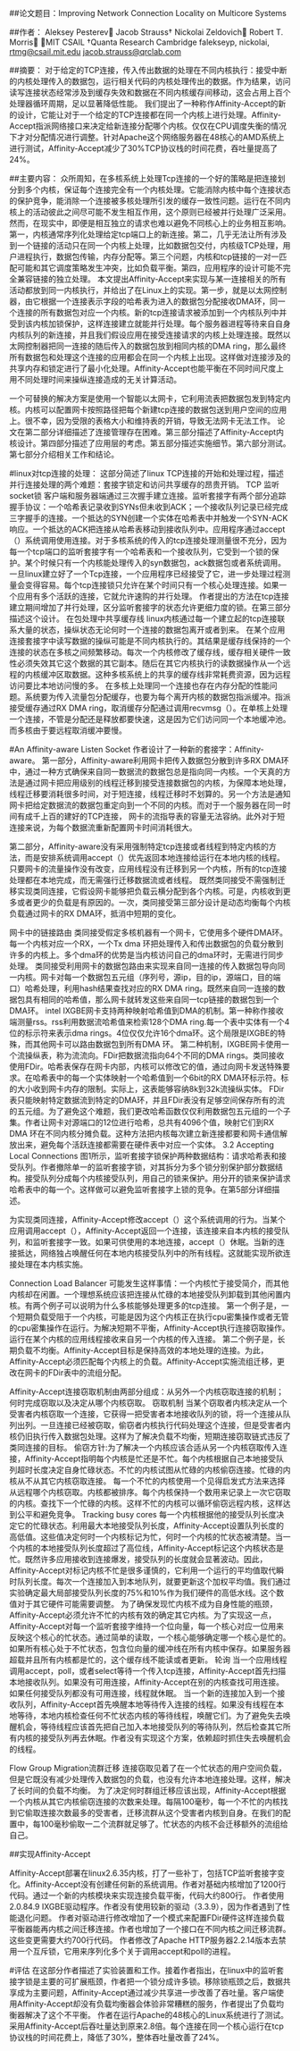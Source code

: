##论文题目：Improving Network Connection Locality on Multicore Systems


##作者：
Aleksey Pesterev Jacob Strauss† Nickolai Zeldovich Robert T. Morris
MIT CSAIL †Quanta Research Cambridge
falekseyp, nickolai, rtmg@csail.mit.edu jacob.strauss@qrclab.com

##摘要：
对于给定的TCP连接，传入传出数据的处理在不同内核执行：接受中断的内核处理传入的数据包，运行相关代码的内核处理传出的数据。作为结果，访问读写连接状态经常涉及到缓存失效和数据在不同内核缓存间移动，这会占用上百个处理器循环周期，足以显著降低性能。
我们提出了一种称作Affinity-Accept的新的设计，它能让对于一个给定的TCP连接都在同一个内核上进行处理。Affinity-Accept指派网络接口来决定给新连接分配哪个内核。仅仅在CPU调度失衡的情况下才对分配情况进行调整。针对Apache这个网络服务器在48核心的AMD系统上进行测试，Affinity-Accept减少了30%TCP协议栈的时间花费，吞吐量提高了24%。

##主要内容：
众所周知，在多核系统上处理Tcp连接的一个好的策略是把连接划分到多个内核，保证每个连接完全有一个内核处理。它能消除内核中每个连接状态的保护竞争，能消除一个连接被多核处理所引发的缓存一致性问题。运行在不同内核上的活动彼此之间尽可能不发生相互作用，这个原则已经被并行处理广泛采用。
然而，在现实中，即便是相互独立的请求也难以避免不同核心上的业务相互影响。第一，内核通常序列化处理给定tcp端口上的新连接。第二，几乎无法让所有涉及到一个链接的活动只在同一个内核上处理，比如数据包交付，内核级TCP处理，用户进程执行，数据包传输，内存分配等。第三个问题，内核和tcp链接的一对一匹配可能和其它调度策略发生冲突，比如负载平衡。第四，应用程序的设计可能不完全兼容链接的独立处理。
本文提出Affinity-Accept来实现与某一连接相关的所有活动都放到同一内核执行，并给出了在Linux上的实现。第一步，就是以太网控制器，由它根据一个连接表示字段的哈希表为进入的数据包分配接收DMA环，同一个连接的所有数据包对应一个内核。新的tcp连接请求被添加到一个内核队列中并受到该内核加锁保护，这样连接建立就能并行处理。每个服务器进程等待来自自身内核队列的新连接，并且我们假设应用在接受连接请求的内核上处理连接。既然以太网控制器把同一连接的随后传入的数据包放到相同内核的DMA ring，那么最终所有数据包和处理这个连接的应用都会在同一个内核上出现。这样做对连接涉及的共享内存和锁定进行了最小化处理。Affinity-Accept也能平衡在不同时间尺度上用不同处理时间来操纵连接造成的无关计算活动。

一个可替换的解决方案是使用一个智能以太网卡，它利用流表把数据包发到特定内核。内核可以配置网卡按照路径把每个新建tcp连接的数据包送到用户空间的应用上。很不幸，因为受限的表格大小和维持表的开销，导致无法网卡无法工作。
论文在第二部分详细描述了连接管理存在困难。第三部分描述了Affinity-Accept内核设计。第四部分描述了应用层的考虑。第五部分描述实施细节。第六部分测试。第七部分介绍相关工作和结论。

#linux对tcp连接的处理：
这部分简述了linux TCP连接的开始和处理过程，描述并行连接处理的两个难题：套接字锁定和访问共享缓存的昂贵开销。
TCP 监听socket锁
客户端和服务器端通过三次握手建立连接。监听套接字有两个部分追踪握手协议：一个哈希表记录收到SYNs但未收到ACK；一个接收队列记录已经完成三字握手的连接。一个抵达的SYN创建一个实体在哈希表中并触发一个SYN-ACK响应。一个抵达的ACK把连接从哈希表移动到接收队列中。应用程序通过accept（）系统调用使用连接。对于多核系统的传入的tcp连接处理测量很不充分，因为每一个tcp端口的监听套接字有一个哈希表和一个接收队列，它受到一个锁的保护。某个时候只有一个内核能处理传入的syn数据包，ack数据包或者系统调用。
一旦linux建立好了一个Tcp连接，一个应用程序已经接受了它，进一步处理过程测量会变得容易。每个tcp连接锁只允许在某个时间只有一个核心处理连接。如果一个应用有多个活跃的连接，它就允许速购的并行处理。
作者提出的方法在tcp连接建立期间增加了并行处理，区分监听套接字的状态允许更细力度的锁。在第三部分描述这个设计。
在包处理中共享缓存线
linux内核通过每一个建立起的tcp连接联系大量的状态，操纵状态无论何时一个连接的数据包离开或者到来。
在某个应用连接套接字中读写数据的操纵可能是不同内核执行的。其结果是缓存线保持的一个连接的状态在多核之间频繁移动。每次一个内核修改了缓存线，缓存相关硬件一致性必须失效其它这个数据的其它副本。随后在其它内核执行的读数据操作从一个远程的内核缓冲区取数据。这种多核系统上的共享的缓存线非常耗费资源，因为远程访问要比本地访问慢的多。
在多核上处理同一个连接也存在内存分配的性能问题。系统要为传入流量包分配缓存，也要为每个离开内核的数据包指派缓冲。指派接受缓存通过RX DMA ring，取消缓存分配通过调用recvmsg（）。在单核上处理一个连接，不管是分配还是释放都要快速，这是因为它们访问同一个本地缓冲池。而多核由于要远程取消缓冲要慢。

#An Affinity-aware Listen Socket
作者设计了一种新的套接字：Affinity-aware。
第一部分，Affinity-aware利用网卡把传入数据包分散到许多RX DMA环中，通过一种方式确保来自同一数据流的数据包总是指向同一内核。一个天真的方法是通过网卡把应用级别的线程迁移到接受连接数据包的内核，为保障本地处理，线程迁移要消耗很多时间，对于短连接，线程迁移时不划算的。另一个方法是通知网卡把给定数据流的数据包重定向到一个不同的内核。而对于一个服务器在同一时间有成千上百的建好的TCP连接， 网卡的流指导表的容量无法容纳。此外对于短连接来说，为每个数据流重新配置网卡时间消耗很大。

第二部分，Affinity-aware没有采用强制特定tcp连接或者线程到特定内核的方法，而是安排系统调用accept（）优先返回本地连接给运行在本地内核的线程。只要网卡的流量操作没有改变，应用线程没有迁移到另一个内核，所有的tcp连接处理都在本地完成，而无需强行迁移数据流或者线程。
既然类同接受不需强制迁移实现类同连接，它假设网卡能够把负载云横分配到各个内核。可是，内核收到更多或者更少的负载是有原因的。一次，类同接受第三部分设计是动态均衡每个内核负载通过网卡的RX DMA环，抵消中短期的变化。

网卡中的链接路由
类同接受假定多核机器有一个网卡，它使用多个硬件DMA环。每一个内核对应一个RX，一个Tx dma 环把处理传入和传出数据包的负载分散到许多的内核上。多个dma环的优势是当内核访问自己的dma环时，无需进行同步处理。
类同接受利用网卡的数据包路由来实现来自同一连接的传入数据包导向同一内核。网卡对每一个数据包五元组（序列号，源ip，目的ip，源端口，目的端口）哈希处理，利用hash结果查找对应的RX DMA ring。既然来自同一连接的数据包具有相同的哈希值，那么网卡就转发这些来自同一tcp链接的数据包到一个 DMA环。
intel IXGBE网卡支持两种映射哈希值到DMA的机制。第一种称作接收端测量rss。rss利用数据流哈希值来检索128个DMA ring.每一个表中实体有一个4位的标示符来表示dma rings。4位仅仅允许16个dma环。这个局限是IXGBE的特殊，而其他网卡可以路由数据包到所有DMA 环。
第二种机制，IXGBE网卡使用一个流操纵表，称为流流向。FDir把数据流指向64个不同的DMA rings。类同接收使用FDir。哈希表保存在网卡内部，内核可以修改它的值，通过向网卡发送特殊要求。在哈希表中的每一个实体映射一个哈希值到一个6bit的RX DMA环标示符。标的大小收到网卡内存的限制。实际上，这表能够容纳8k到32k流操纵实体。
FDir表只能映射特定数据流到特定的DMA环，并且FDir表没有足够空间保存所有的流的五元组。为了避免这个难题，我们更改哈希函数仅仅利用数据包五元组的一个子集。作者让网卡对源端口的12位进行哈希，总共有4096个值，映射它们到RX DMA 环在不同内核分摊负载。这种方法把内核每次建立新连接都要和网卡通信解放出来，避免每个活跃连接都需要在硬件表中对应一个实体。
3.2 Accepting Local Connections
图1所示，监听套接字锁保护两种数据结构：请求哈希表和接受队列。作者撤除单一的监听套接字锁，对其拆分为多个锁分别保护部分数据结构。接受队列分成每个内核接受队列，用自己的锁来保护。用分开的锁来保护请求哈希表中的每一个。这样做可以避免监听套接字上锁的竞争。在第5部分详细描述。

为实现类同连接，Affinity-Accept修改accept（）这个系统调用的行为。当某个应用调用accept（），Affinity-Accept返回一个连接，该连接来自本内核的接受队列，和监听套接字一致。如果可供使用的本地连接，accept（）休眠。当新的连接抵达，网络独占唤醒任何在本地内核接受队列中的所有线程。这就能实现所欲连接处理在本内核实施。

Connection Load Balancer
可能发生这样事情：一个内核忙于接受简介，而其他内核却在闲置。一个理想系统应该把连接从忙碌的本地接受队列卸载到其他闲置内核。有两个例子可以说明为什么多核能够处理更多的tcp连接。
第一个例子是，一个短期负载受阻于一个内核，可能是因为这个内核正在执行cpu密集操作或者无管的cpu密集操作在运行。为解决短期不平衡，Affinity-Accept执行连接窃取操作。运行在某个内核的应用线程接收来自另一个内核的传入连接。
第二个例子是，长期负载不均衡。Affinity-Accept目标是保持高效的本地处理的连接。为此，Affinity-Accept必须匹配每个内核上的负载。Affinity-Accept实施流组迁移，更改在网卡的FDir表中的流组分配。

Affinity-Accept连接窃取机制由两部分组成：从另外一个内核窃取连接的机制；何时完成窃取以及决定从哪个内核窃取。
窃取机制
当某个窃取者内核决定从一个受害者内核窃取一个连接，它获得一把受害者本地接收队列的锁，将一个连接从队列出列。一旦连接已经被窃取，偷窃者内核执行代码处理这个连接，但是受害者内核仍旧执行传入数据包处理。这样为了解决负载不均衡，短期连接窃取链式违反了类同连接的目标。
偷窃方针:为了解决一个内核应该合适从另一个内核窃取传入连接，Affinity-Accept指明每个内核是忙还是不忙。每个内核根据自己本地接受队列超时长度决定自身忙碌状态。不忙的内核试图从忙碌的内核偷窃连接。忙碌的内核从不从其它内核窃取连接。
每一个不忙的内核使用一个见得启发式方法来选择从远程哪个内核窃取。内核都被排序。每个内核保持一个数用来记录上一次它窃取的内核。查找下一个忙碌的内核。这样不忙的内核可以循环偷窃远程内核，这样达到公平和避免竞争。
Tracking busy cores
每一个内核根据他的接受队列长度决定它的忙碌状态。利用最大本地接受队列长度，Affinity-Accept设置队列长度的高低值。这些值决定何时一个内核标记为忙，何时一个内核的忙状态被清楚。当一个内核的本地接受队列长度超过了高位线，Affinity-Accept标记这个内核状态是忙。既然许多应用接收到连接爆发，接受队列的长度就会显著波动。因此，Affinity-Accept对标记内核不忙是很多谨慎的，它利用一个运行的平均值取代瞬时队列长度。每次一个连接加入到本地队列，就要更新这个加权平均值。我们通过实验确定最大局部接受队列长度的75%和10%作为我们硬件的高低水线。这个数值对于其它硬件可能需要调整。
为了确保发现忙内核不成为自身性能的瓶颈，Affinity-Accept必须允许不忙的内核有效的确定其它内核。为了实现这一点，Affinity-Accept对每一个监听套接字维持一个位向量，每一个核心对应一位用来反映这个核心的忙状态。通过简单的读取，一个核心能够确定哪一个核心是忙的。如果所有核心处于不忙状态，包含位向量的缓冲线在所有内核中保存。如果服务器超载并且所有内核都是忙的，这个缓存线不能读或者更新。
轮询
当一个应用线程调用accept，poll，或者select等待一个传入tcp连接，Affinity-Accept首先扫描本地接收队列。如果没有可用连接，Affinity-Accept在别的内核查找可用连接。如果任何接受队列都没有可用连接，线程就休眠。
当一个新的连接加入到一个接收队列，Affinity-Accept首先唤醒本地等待传入连接的线程。如果没有线程在本地等待，本地内核检查任何不忙状态内核的等待线程，唤醒它们。为了避免失去唤醒机会，等待线程应该首先把自己加入本地接受队列的等待队列，然后检查其它所有内核的接受队列再去休眠。作者没有实现这个方案，依赖超时抓住失去唤醒机会的线程。

Flow Group Migration流群迁移
连接窃取见着了在一个忙状态的用户空间负载，但是它既没有减少处理传入数据包的负载，也没有允许本地连接处理。这样，解决了长时间的负载不均衡。
为了决定何时群组迁移应该出现，Affinity-Accept根据一个内核从其它内核偷窃连接的次数来处理。每隔100毫秒，每一个不忙的内核找到它偷取连接次数最多的受害者，迁移流群从这个受害者内核到自身。在我们的配置中，每100毫秒偷取一二个流群就足够了。忙状态的内核不会迁移额外的流组给自己。

##实现Affinity-Accept 

Affinity-Accept部署在linux2.6.35内核，打了一些补丁，包括TCP监听套接字变化。Affinity-Accept没有创建任何新的系统调用。作者对基础内核增加了1200行代码。通过一个新的内核模块来实现连接负载平衡，代码大约800行。
作者使用2.0.84.9 IXGBE驱动程序。作者没有使用较新的驱动（3.3.9），因为作者遇到了性能退化问题。
作者对驱动进行修改增加了一个模式来配置FDir硬件这样连接负载平衡器能再内核之间迁移连接。作者也增加了一个接口在不同内核之间迁移流群。这些变更需要大约700行代码。
作者修改了Apache HTTP服务器2.2.14版本去禁用一个互斥锁，它用来序列化多个关于调用accept和poll的进程。

#评估
在这部分作者描述了实验装置和工作。接着作者指出，在linux中的监听套接字锁是主要的可扩展瓶颈，作者把一个锁分成许多锁。移除锁瓶颈之后，数据共享成为主要问题，Affinity-Accept通过减少共享进一步改善了吞吐量。客户端使用Affinity-Accept却没有负载均衡器会体验非常糟糕的服务，作者提出了负载均衡器解决了这个不平衡。
作者在运行Apache的48核心的Linux系统进行了测试。采用Affinity-Accept后吞吐量达到原来2.8倍。每个连接在同一个核心运行在tcp协议栈的时间花费上，降低了30%，整体吞吐量改善了24%。









